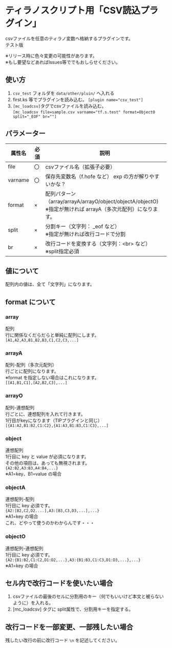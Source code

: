 # ティラノスクリプト用「CSV読込プラグイン」

csvファイルを任意のティラノ変数へ格納するプラグインです。  
テスト版  
  

※リリース時に色々変更の可能性があります。  
※もし要望などあればIssues等ででもおしらせください。  

## 使い方
1. `csv_test` フォルダを `data/other/pluin/` へ入れる
2. first.ks 等でプラグインを読み込む。 `[plugin name="csv_test"]`
3. `[mc_loadcsv]`タグでcsvファイルを読み込む。  
`[mc_loadcsv file=sample.csv varname="tf.s.test" format=ObjectO split="_EOF" br=""]`

## パラメーター

| 属性名 | 必須 | 説明 |
----|----|----  
| file | 〇 | csvファイル名（拡張子必要） |
| varname | 〇 | 保存先変数名（f.hofe など） exp の方が解りやすいかな？ |
| format | × | 配列パターン（array/arrayA/arrayO/object/objectA/objectO) <br> ※指定が無ければ arrayA（多次元配列）になります。 |
| split | × | 分割キー（文字列： \_eof など）<br> ※指定が無ければ改行コードで分割 |
| br | × | 改行コードを変換する（文字列：\<br\> など）<br> ※split指定必須 |

## 値について
配列内の値は、全て「文字列」になります。

## format について
### array
配列  
行に関係なくだらだらと単純に配列にします。  
```[A1,A2,A3,B1,B2,B3,C1,C2,C3,...]```

### arrayA
配列-配列（多次元配列）  
行ごとに配列になります。  
※format を指定しない場合はこれになります。  
```[[A1,B1,C1],[A2,B2,C3],...]```

### arrayO
配列-連想配列  
行ごとに、連想配列を入れて行きます。  
1行目がkeyになります（TIPプラグインと同じ）  
```[{A1:A2,B1:B2,C1:C2},{A1:A3,B1:B3,C1:C3},...]```

### object
連想配列  
1行目に key と value が必須になります。  
その他の項目は、あっても無視されます。  
```{A2:B2,A3:B3,A4:B4,...}```  
※A1=key、B1=value の場合

### objectA
連想配列-配列  
1行目に key 必須です。  
```{A2:[B2,C2,D2....],A3:[B3,C3,D3,...],...}```  
※A1=key の場合  
これ、どやって使うのかわからんです・・・  

### objectO
連想配列-連想配列  
1行目に key 必須です。  
```{A2:{B1:B2,C1:C2,D1:D2,...},A3:{B1:B3,C1:C3,D1:D3,...},...}```  
※A1=key の場合

## セル内で改行コードを使いたい場合
1. csvファイルの最後のセルに分割用のキー（何でもいいけど本文と被らないように）を入れる。
2. [mc_loadcsv] タグに split属性で、分割用キーを指定する。

## 改行コードを一部変更、一部残したい場合
残したい改行の前に改行コード `\n` を記述してください。
